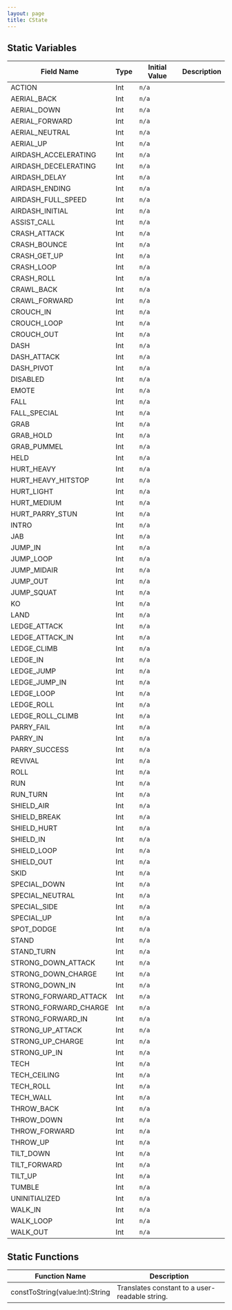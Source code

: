 ```yaml
---
layout: page
title: CState
---
```


## Static Variables

| Field Name | Type | Initial Value | Description |
| ------------ | ------ | --------------- | ------------- |
| ACTION | Int | `n/a` |  |
| AERIAL_BACK | Int | `n/a` |  |
| AERIAL_DOWN | Int | `n/a` |  |
| AERIAL_FORWARD | Int | `n/a` |  |
| AERIAL_NEUTRAL | Int | `n/a` |  |
| AERIAL_UP | Int | `n/a` |  |
| AIRDASH_ACCELERATING | Int | `n/a` |  |
| AIRDASH_DECELERATING | Int | `n/a` |  |
| AIRDASH_DELAY | Int | `n/a` |  |
| AIRDASH_ENDING | Int | `n/a` |  |
| AIRDASH_FULL_SPEED | Int | `n/a` |  |
| AIRDASH_INITIAL | Int | `n/a` |  |
| ASSIST_CALL | Int | `n/a` |  |
| CRASH_ATTACK | Int | `n/a` |  |
| CRASH_BOUNCE | Int | `n/a` |  |
| CRASH_GET_UP | Int | `n/a` |  |
| CRASH_LOOP | Int | `n/a` |  |
| CRASH_ROLL | Int | `n/a` |  |
| CRAWL_BACK | Int | `n/a` |  |
| CRAWL_FORWARD | Int | `n/a` |  |
| CROUCH_IN | Int | `n/a` |  |
| CROUCH_LOOP | Int | `n/a` |  |
| CROUCH_OUT | Int | `n/a` |  |
| DASH | Int | `n/a` |  |
| DASH_ATTACK | Int | `n/a` |  |
| DASH_PIVOT | Int | `n/a` |  |
| DISABLED | Int | `n/a` |  |
| EMOTE | Int | `n/a` |  |
| FALL | Int | `n/a` |  |
| FALL_SPECIAL | Int | `n/a` |  |
| GRAB | Int | `n/a` |  |
| GRAB_HOLD | Int | `n/a` |  |
| GRAB_PUMMEL | Int | `n/a` |  |
| HELD | Int | `n/a` |  |
| HURT_HEAVY | Int | `n/a` |  |
| HURT_HEAVY_HITSTOP | Int | `n/a` |  |
| HURT_LIGHT | Int | `n/a` |  |
| HURT_MEDIUM | Int | `n/a` |  |
| HURT_PARRY_STUN | Int | `n/a` |  |
| INTRO | Int | `n/a` |  |
| JAB | Int | `n/a` |  |
| JUMP_IN | Int | `n/a` |  |
| JUMP_LOOP | Int | `n/a` |  |
| JUMP_MIDAIR | Int | `n/a` |  |
| JUMP_OUT | Int | `n/a` |  |
| JUMP_SQUAT | Int | `n/a` |  |
| KO | Int | `n/a` |  |
| LAND | Int | `n/a` |  |
| LEDGE_ATTACK | Int | `n/a` |  |
| LEDGE_ATTACK_IN | Int | `n/a` |  |
| LEDGE_CLIMB | Int | `n/a` |  |
| LEDGE_IN | Int | `n/a` |  |
| LEDGE_JUMP | Int | `n/a` |  |
| LEDGE_JUMP_IN | Int | `n/a` |  |
| LEDGE_LOOP | Int | `n/a` |  |
| LEDGE_ROLL | Int | `n/a` |  |
| LEDGE_ROLL_CLIMB | Int | `n/a` |  |
| PARRY_FAIL | Int | `n/a` |  |
| PARRY_IN | Int | `n/a` |  |
| PARRY_SUCCESS | Int | `n/a` |  |
| REVIVAL | Int | `n/a` |  |
| ROLL | Int | `n/a` |  |
| RUN | Int | `n/a` |  |
| RUN_TURN | Int | `n/a` |  |
| SHIELD_AIR | Int | `n/a` |  |
| SHIELD_BREAK | Int | `n/a` |  |
| SHIELD_HURT | Int | `n/a` |  |
| SHIELD_IN | Int | `n/a` |  |
| SHIELD_LOOP | Int | `n/a` |  |
| SHIELD_OUT | Int | `n/a` |  |
| SKID | Int | `n/a` |  |
| SPECIAL_DOWN | Int | `n/a` |  |
| SPECIAL_NEUTRAL | Int | `n/a` |  |
| SPECIAL_SIDE | Int | `n/a` |  |
| SPECIAL_UP | Int | `n/a` |  |
| SPOT_DODGE | Int | `n/a` |  |
| STAND | Int | `n/a` |  |
| STAND_TURN | Int | `n/a` |  |
| STRONG_DOWN_ATTACK | Int | `n/a` |  |
| STRONG_DOWN_CHARGE | Int | `n/a` |  |
| STRONG_DOWN_IN | Int | `n/a` |  |
| STRONG_FORWARD_ATTACK | Int | `n/a` |  |
| STRONG_FORWARD_CHARGE | Int | `n/a` |  |
| STRONG_FORWARD_IN | Int | `n/a` |  |
| STRONG_UP_ATTACK | Int | `n/a` |  |
| STRONG_UP_CHARGE | Int | `n/a` |  |
| STRONG_UP_IN | Int | `n/a` |  |
| TECH | Int | `n/a` |  |
| TECH_CEILING | Int | `n/a` |  |
| TECH_ROLL | Int | `n/a` |  |
| TECH_WALL | Int | `n/a` |  |
| THROW_BACK | Int | `n/a` |  |
| THROW_DOWN | Int | `n/a` |  |
| THROW_FORWARD | Int | `n/a` |  |
| THROW_UP | Int | `n/a` |  |
| TILT_DOWN | Int | `n/a` |  |
| TILT_FORWARD | Int | `n/a` |  |
| TILT_UP | Int | `n/a` |  |
| TUMBLE | Int | `n/a` |  |
| UNINITIALIZED | Int | `n/a` |  |
| WALK_IN | Int | `n/a` |  |
| WALK_LOOP | Int | `n/a` |  |
| WALK_OUT | Int | `n/a` |  |


## Static Functions

| Function Name | Description |
| --------------- | ------------- |
| constToString(value:Int):String | Translates constant to a user-readable string. |


